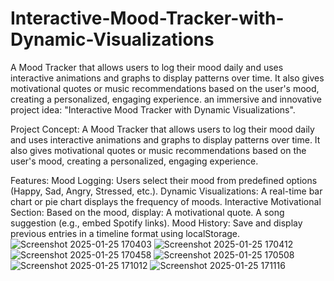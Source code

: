 # Interactive-Mood-Tracker-with-Dynamic-Visualizations
A Mood Tracker that allows users to log their mood daily and uses interactive animations and graphs to display patterns over time. It also gives motivational quotes or music recommendations based on the user's mood, creating a personalized, engaging experience.
an immersive and innovative project idea: "Interactive Mood Tracker with Dynamic Visualizations".

Project Concept:
A Mood Tracker that allows users to log their mood daily and uses interactive animations and graphs to display patterns over time. It also gives motivational quotes or music recommendations based on the user's mood, creating a personalized, engaging experience.

Features:
Mood Logging: Users select their mood from predefined options (Happy, Sad, Angry, Stressed, etc.).
Dynamic Visualizations: A real-time bar chart or pie chart displays the frequency of moods.
Interactive Motivational Section: Based on the mood, display:
A motivational quote.
A song suggestion (e.g., embed Spotify links).
Mood History: Save and display previous entries in a timeline format using localStorage.
![Screenshot 2025-01-25 170403](https://github.com/user-attachments/assets/5e710d69-266b-4511-895f-9a7726b43afc)
![Screenshot 2025-01-25 170412](https://github.com/user-attachments/assets/c3ab8e76-694c-4e0b-be7f-4af691c1d06b)
![Screenshot 2025-01-25 170458](https://github.com/user-attachments/assets/bd579175-a6a2-48ca-b0a2-097d2ddd3ebc)
![Screenshot 2025-01-25 170508](https://github.com/user-attachments/assets/49708f2a-56ca-480e-a809-e3352bcd421b)
![Screenshot 2025-01-25 171012](https://github.com/user-attachments/assets/010ca267-1313-4511-aac9-b8872122a65c)
![Screenshot 2025-01-25 171116](https://github.com/user-attachments/assets/ebad0b39-4e89-4b0d-b973-dd4d460dcdee)
